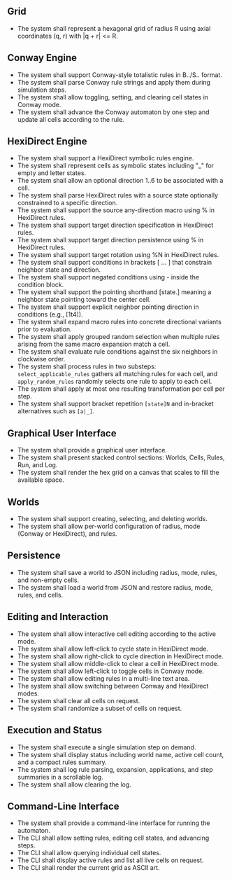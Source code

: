 ## Grid
- The system shall represent a hexagonal grid of radius R using axial coordinates (q, r) with |q + r| <= R.
## Conway Engine
- The system shall support Conway-style totalistic rules in B../S.. format.
- The system shall parse Conway rule strings and apply them during simulation steps.
- The system shall allow toggling, setting, and clearing cell states in Conway mode.
- The system shall advance the Conway automaton by one step and update all cells according to the rule.
## HexiDirect Engine
- The system shall support a HexiDirect symbolic rules engine.
- The system shall represent cells as symbolic states including "_" for empty and letter states.
- The system shall allow an optional direction 1..6 to be associated with a cell.
- The system shall parse HexiDirect rules with a source state optionally constrained to a specific direction.
- The system shall support the source any-direction macro using % in HexiDirect rules.
- The system shall support target direction specification in HexiDirect rules.
- The system shall support target direction persistence using % in HexiDirect rules.
- The system shall support target rotation using %N in HexiDirect rules.
- The system shall support conditions in brackets [ ... ] that constrain neighbor state and direction.
- The system shall support negated conditions using - inside the condition block.
- The system shall support the pointing shorthand [state.] meaning a neighbor state pointing toward the center cell.
- The system shall support explicit neighbor pointing direction in conditions (e.g., [1t4]).
- The system shall expand macro rules into concrete directional variants prior to evaluation.
- The system shall apply grouped random selection when multiple rules arising from the same macro expansion match a cell.
- The system shall evaluate rule conditions against the six neighbors in clockwise order.
- The system shall process rules in two substeps: `select_applicable_rules` gathers all matching rules for each cell, and `apply_random_rules` randomly selects one rule to apply to each cell.
- The system shall apply at most one resulting transformation per cell per step.
- The system shall support bracket repetition `[state]N` and in-bracket alternatives such as `[a|_]`.
## Graphical User Interface
- The system shall provide a graphical user interface.
- The system shall present stacked control sections: Worlds, Cells, Rules, Run, and Log.
- The system shall render the hex grid on a canvas that scales to fill the available space.
## Worlds
- The system shall support creating, selecting, and deleting worlds.
- The system shall allow per-world configuration of radius, mode (Conway or HexiDirect), and rules.
## Persistence
- The system shall save a world to JSON including radius, mode, rules, and non-empty cells.
- The system shall load a world from JSON and restore radius, mode, rules, and cells.
## Editing and Interaction
- The system shall allow interactive cell editing according to the active mode.
- The system shall allow left-click to cycle state in HexiDirect mode.
- The system shall allow right-click to cycle direction in HexiDirect mode.
- The system shall allow middle-click to clear a cell in HexiDirect mode.
- The system shall allow left-click to toggle cells in Conway mode.
- The system shall allow editing rules in a multi-line text area.
- The system shall allow switching between Conway and HexiDirect modes.
- The system shall clear all cells on request.
- The system shall randomize a subset of cells on request.

## Execution and Status
- The system shall execute a single simulation step on demand.
- The system shall display status including world name, active cell count, and a compact rules summary.
- The system shall log rule parsing, expansion, applications, and step summaries in a scrollable log.
- The system shall allow clearing the log.

## Command-Line Interface
- The system shall provide a command-line interface for running the automaton.
- The CLI shall allow setting rules, editing cell states, and advancing steps.
- The CLI shall allow querying individual cell states.
- The CLI shall display active rules and list all live cells on request.
- The CLI shall render the current grid as ASCII art.
